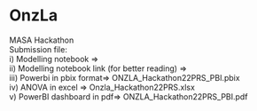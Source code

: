 # OnzLa
MASA Hackathon
<br />Submission file:
<br />i)  Modelling notebook => 
<br />ii) Modelling notebook link (for better reading) =>
<br />iii) Powerbi in pbix format=> ONZLA_Hackathon22PRS_PBI.pbix
<br />iv) ANOVA in excel => Onzla_Hackathon22PRS.xlsx
<br />v) PowerBI dashboard in pdf=> ONZLA_Hackathon22PRS_PBI.pdf
